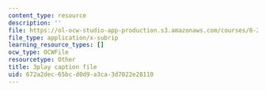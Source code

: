 ```yaml
---
content_type: resource
description: ''
file: https://ol-ocw-studio-app-production.s3.amazonaws.com/courses/8-286-the-early-universe-fall-2013/672a2dec65bcd0d9a3ca3d7022e28110_wuPEmfon9lg.srt
file_type: application/x-subrip
learning_resource_types: []
ocw_type: OCWFile
resourcetype: Other
title: 3play caption file
uid: 672a2dec-65bc-d0d9-a3ca-3d7022e28110
---
```

